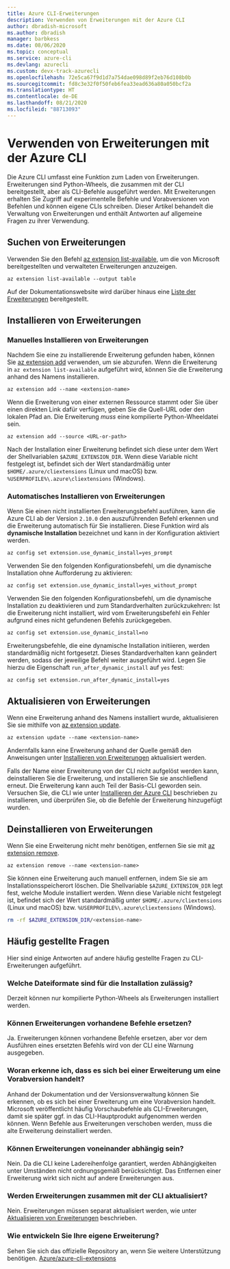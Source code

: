 ```yaml
---
title: Azure CLI-Erweiterungen
description: Verwenden von Erweiterungen mit der Azure CLI
author: dbradish-microsoft
ms.author: dbradish
manager: barbkess
ms.date: 08/06/2020
ms.topic: conceptual
ms.service: azure-cli
ms.devlang: azurecli
ms.custom: devx-track-azurecli
ms.openlocfilehash: 72e5ca67f9d1d7a754dae098d89f2eb76d108b0b
ms.sourcegitcommit: fd8c3e32f0f50feb6fea33ead636a80a050bcf2a
ms.translationtype: HT
ms.contentlocale: de-DE
ms.lasthandoff: 08/21/2020
ms.locfileid: "88713093"
---
```

# <a name="use-extensions-with-azure-cli"></a>Verwenden von Erweiterungen mit der Azure CLI 

Die Azure CLI umfasst eine Funktion zum Laden von Erweiterungen. Erweiterungen sind Python-Wheels, die zusammen mit der CLI bereitgestellt, aber als CLI-Befehle ausgeführt werden.
Mit Erweiterungen erhalten Sie Zugriff auf experimentelle Befehle und Vorabversionen von Befehlen und können eigene CLIs schreiben. Dieser Artikel behandelt die Verwaltung von Erweiterungen und enthält Antworten auf allgemeine Fragen zu ihrer Verwendung.

## <a name="find-extensions"></a>Suchen von Erweiterungen

Verwenden Sie den Befehl [az extension list-available](/cli/azure/extension#az-extension-list-available), um die von Microsoft bereitgestellten und verwalteten Erweiterungen anzuzeigen.

```azurecli-interactive
az extension list-available --output table
```

Auf der Dokumentationswebsite wird darüber hinaus eine [Liste der Erweiterungen](azure-cli-extensions-list.md) bereitgestellt.

## <a name="install-extensions"></a>Installieren von Erweiterungen

### <a name="install-extensions-manually"></a>Manuelles Installieren von Erweiterungen

Nachdem Sie eine zu installierende Erweiterung gefunden haben, können Sie [az extension add](https://docs.microsoft.com/cli/azure/extension#az-extension-add) verwenden, um sie abzurufen. Wenn die Erweiterung in `az extension list-available` aufgeführt wird, können Sie die Erweiterung anhand des Namens installieren.

```azurecli-interactive
az extension add --name <extension-name>
```

Wenn die Erweiterung von einer externen Ressource stammt oder Sie über einen direkten Link dafür verfügen, geben Sie die Quell-URL oder den lokalen Pfad an. Die Erweiterung _muss_ eine kompilierte Python-Wheeldatei sein.

```azurecli-interactive
az extension add --source <URL-or-path>
```

Nach der Installation einer Erweiterung befindet sich diese unter dem Wert der Shellvariablen `$AZURE_EXTENSION_DIR`. Wenn diese Variable nicht festgelegt ist, befindet sich der Wert standardmäßig unter `$HOME/.azure/cliextensions` (Linux und macOS) bzw. `%USERPROFILE%\.azure\cliextensions` (Windows).

### <a name="install-extensions-automatically"></a>Automatisches Installieren von Erweiterungen

Wenn Sie einen nicht installierten Erweiterungsbefehl ausführen, kann die Azure CLI ab der Version `2.10.0` den auszuführenden Befehl erkennen und die Erweiterung automatisch für Sie installieren. Diese Funktion wird als **dynamische Installation** bezeichnet und kann in der Konfiguration aktiviert werden.
```azurecli-interactive
az config set extension.use_dynamic_install=yes_prompt
```

Verwenden Sie den folgenden Konfigurationsbefehl, um die dynamische Installation ohne Aufforderung zu aktivieren:
```azurecli-interactive
az config set extension.use_dynamic_install=yes_without_prompt
```

Verwenden Sie den folgenden Konfigurationsbefehl, um die dynamische Installation zu deaktivieren und zum Standardverhalten zurückzukehren: Ist die Erweiterung nicht installiert, wird vom Erweiterungsbefehl ein Fehler aufgrund eines nicht gefundenen Befehls zurückgegeben.
```azurecli-interactive
az config set extension.use_dynamic_install=no
```

Erweiterungsbefehle, die eine dynamische Installation initiieren, werden standardmäßig nicht fortgesetzt. Dieses Standardverhalten kann geändert werden, sodass der jeweilige Befehl weiter ausgeführt wird. Legen Sie hierzu die Eigenschaft `run_after_dynamic_install` auf `yes` fest:
```azurecli-interactive
az config set extension.run_after_dynamic_install=yes
```

## <a name="update-extensions"></a>Aktualisieren von Erweiterungen

Wenn eine Erweiterung anhand des Namens installiert wurde, aktualisieren Sie sie mithilfe von [az extension update](https://docs.microsoft.com/cli/azure/extension#az-extension-update).

```azurecli-interactive
az extension update --name <extension-name>
```

Andernfalls kann eine Erweiterung anhand der Quelle gemäß den Anweisungen unter [Installieren von Erweiterungen](#install-extensions) aktualisiert werden.

Falls der Name einer Erweiterung von der CLI nicht aufgelöst werden kann, deinstallieren Sie die Erweiterung, und installieren Sie sie anschließend erneut. Die Erweiterung kann auch Teil der Basis-CLI geworden sein.
Versuchen Sie, die CLI wie unter [Installieren der Azure CLI](install-azure-cli.md) beschrieben zu installieren, und überprüfen Sie, ob die Befehle der Erweiterung hinzugefügt wurden.

## <a name="uninstall-extensions"></a>Deinstallieren von Erweiterungen

Wenn Sie eine Erweiterung nicht mehr benötigen, entfernen Sie sie mit [az extension remove](https://docs.microsoft.com/cli/azure/extension#az-extension-remove).

```azurecli-interactive
az extension remove --name <extension-name>
```

Sie können eine Erweiterung auch manuell entfernen, indem Sie sie am Installationsspeicherort löschen. Die Shellvariable `$AZURE_EXTENSION_DIR` legt fest, welche Module installiert werden.
Wenn diese Variable nicht festgelegt ist, befindet sich der Wert standardmäßig unter `$HOME/.azure/cliextensions` (Linux und macOS) bzw. `%USERPROFILE%\.azure\cliextensions` (Windows).

```bash
rm -rf $AZURE_EXTENSION_DIR/<extension-name>
```

## <a name="faq"></a>Häufig gestellte Fragen

Hier sind einige Antworten auf andere häufig gestellte Fragen zu CLI-Erweiterungen aufgeführt.

### <a name="what-file-formats-are-allowed-for-installation"></a>Welche Dateiformate sind für die Installation zulässig?

Derzeit können nur kompilierte Python-Wheels als Erweiterungen installiert werden.

### <a name="can-extensions-replace-existing-commands"></a>Können Erweiterungen vorhandene Befehle ersetzen?

Ja. Erweiterungen können vorhandene Befehle ersetzen, aber vor dem Ausführen eines ersetzten Befehls wird von der CLI eine Warnung ausgegeben.

### <a name="how-can-i-tell-if-an-extension-is-in-pre-release"></a>Woran erkenne ich, dass es sich bei einer Erweiterung um eine Vorabversion handelt?

Anhand der Dokumentation und der Versionsverwaltung können Sie erkennen, ob es sich bei einer Erweiterung um eine Vorabversion handelt. Microsoft veröffentlicht häufig Vorschaubefehle als CLI-Erweiterungen, damit sie später ggf. in das CLI-Hauptprodukt aufgenommen werden können. Wenn Befehle aus Erweiterungen verschoben werden, muss die alte Erweiterung deinstalliert werden. 

### <a name="can-extensions-depend-upon-each-other"></a>Können Erweiterungen voneinander abhängig sein?

Nein. Da die CLI keine Ladereihenfolge garantiert, werden Abhängigkeiten unter Umständen nicht ordnungsgemäß berücksichtigt. Das Entfernen einer Erweiterung wirkt sich nicht auf andere Erweiterungen aus.

### <a name="are-extensions-updated-along-with-the-cli"></a>Werden Erweiterungen zusammen mit der CLI aktualisiert?

Nein. Erweiterungen müssen separat aktualisiert werden, wie unter [Aktualisieren von Erweiterungen](#update-extensions) beschrieben.

### <a name="how-to-develop-our-own-extension"></a>Wie entwickeln Sie Ihre eigene Erweiterung?
Sehen Sie sich das offizielle Repository an, wenn Sie weitere Unterstützung benötigen. [Azure/azure-cli-extensions](https://github.com/Azure/azure-cli/tree/master/doc/extensions)
